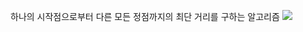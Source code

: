 하나의 시작점으로부터 다른 모든 정점까지의 최단 거리를 구하는 알고리즘
![](https://blog.kakaocdn.net/dn/kRm8e/btrQUaYGS6O/sylP8JwyC2ikQTRVMC7NhK/img.png)
